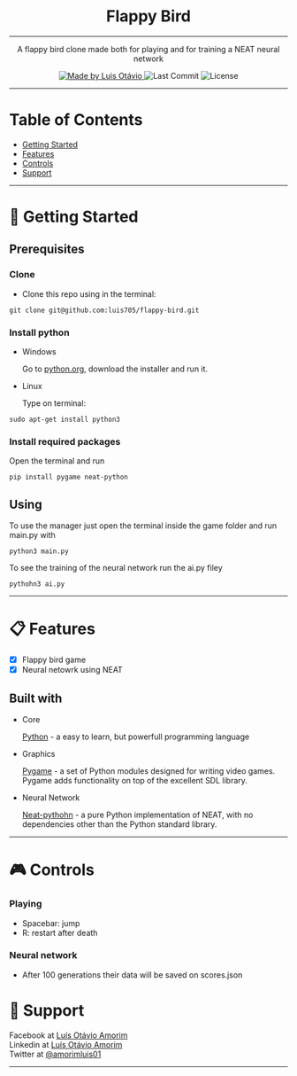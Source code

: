 <h1 align='center'>Flappy Bird</h1>

---

<p align="center">
  A flappy bird clone made both for playing and for training a NEAT neural network
</p>

<p align="center">
	
  <a href="https://github.com/luis705">
    <img alt="Made by Luis Otávio" src="https://img.shields.io/badge/made%20by-Luís%20Otávio%20Amorim-brightgreen">
  </a>

  <img alt="Last Commit" src="https://img.shields.io/badge/last%20commit-july%202020-yellowgreen">

  <img alt="License" src="https://img.shields.io/badge/license-MIT-%2304D361">
</p>

---


# Table of Contents
<ul>
	<li><a href="#-getting-started">Getting Started</a></li>
	<li><a href="#-features">Features</a></li>
  <li><a href="#-controls">Controls</a></li>
	<li><a href="#-support">Support</a></li>
</ul>

---

# 🚀 Getting Started</h1>
<h2> Prerequisites </h2>

<h3>Clone</h3>
<ul>
	<li>Clone this repo using in the terminal:
</ul>

```
git clone git@github.com:luis705/flappy-bird.git
```
<h3>Install python</h3>
<ul>
	<li>Windows
		<p>Go to <a href="http://python.org/download">python.org</a>, download the installer and run it.</p>
	</li>
	<li>Linux
		<p>Type on terminal:</p>
	</li>
</ul>

```
sudo apt-get install python3
```

<h3>Install required packages</h3>
<p>Open the terminal and run</p>

```
pip install pygame neat-python
```


<h2>Using</h2>
<p>To use the manager just open the terminal inside the game folder and run main.py with</p>

```
python3 main.py
```
<p>To see the training of the neural network run the ai.py filey</p>

```
pythohn3 ai.py
```

---

# 📋 Features</h1>

- [X] Flappy bird game
- [X] Neural netowrk using NEAT

<h2> Built with</h2>
<ul>
	<li>Core
    		<p>
			<a href="python.org">Python</a> - a easy to learn, but powerfull programming language
		</p>
  	</li>
  <li>Graphics
    <p>
      <a href="https://pygame.org">Pygame</a> -  
      a set of Python modules designed for writing video games. Pygame adds functionality on top of the excellent SDL library.
    </p>
  </li>
  <li>Neural Network
    <p>
    <a href='https://neat-python.readthedocs.io/en/latest/'>Neat-pythohn</a> - 
      a pure Python implementation of NEAT, with no dependencies other than the Python standard library.
    </p>
</li>
</ul>
	
--- 

# 🎮 Controls</h1>
<h3>Playing</h3>
<ul>
  <li>Spacebar: jump</li>
  <li>R: restart after death</li>
</ul>

<h3>Neural network</h3>
<ul>
  <li>After 100 generations their data will be saved on scores.json</li>
</ul>

<h3>

# 📌 Support</h1>
Facebook at <a href="https://www.facebook.com/luisotavio.amorim.3">Luís Otávio Amorim</a><br>
Linkedin at <a href="https://www.linkedin.com/in/lu%C3%ADs-ot%C3%A1vio-lopes-amorim-252494199/"> Luís Otávio Amorim</a><br>
Twitter at <a href="https://twitter.com/amorimluis01">@amorimluis01</a>

---

